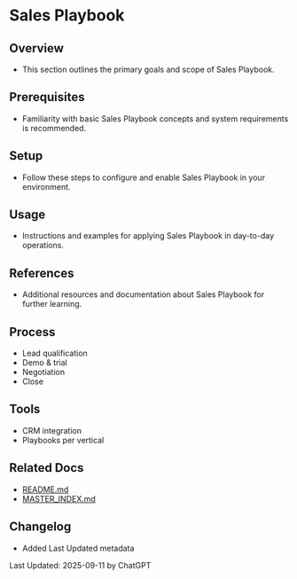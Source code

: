 # Sales Playbook

## Overview
- This section outlines the primary goals and scope of Sales Playbook.

## Prerequisites
- Familiarity with basic Sales Playbook concepts and system requirements is recommended.

## Setup
- Follow these steps to configure and enable Sales Playbook in your environment.

## Usage
- Instructions and examples for applying Sales Playbook in day-to-day operations.

## References
- Additional resources and documentation about Sales Playbook for further learning.


## Process
- Lead qualification
- Demo & trial
- Negotiation
- Close

## Tools
- CRM integration
- Playbooks per vertical

## Related Docs
- [README.md](README.md)
- [MASTER_INDEX.md](MASTER_INDEX.md)


## Changelog
- Added Last Updated metadata

Last Updated: 2025-09-11 by ChatGPT
